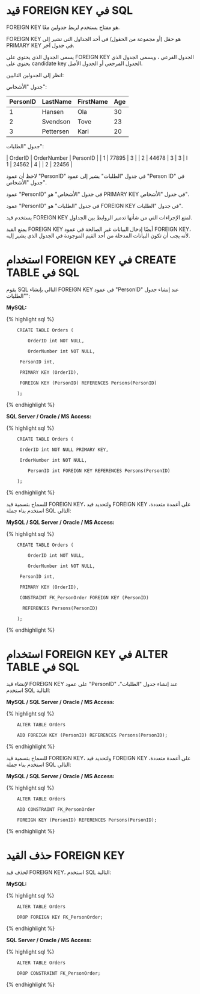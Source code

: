 # قيد FOREIGN KEY في SQL

FOREIGN KEY هو مفتاح يستخدم لربط جدولين معًا.

FOREIGN KEY هو حقل (أو مجموعة من الحقول) في أحد الجداول التي تشير إلى PRIMARY KEY في جدول آخر.

يسمى الجدول الذي يحتوي على FOREIGN KEY الجدول الفرعي ، ويسمى الجدول الذي يحتوي على candidate key الجدول المرجعي أو الجدول الأصل.

انظر إلى الجدولين التاليين:

جدول "الأشخاص":

| PersonID |	LastName |	FirstName 	| Age |
| ---------- | -------- | ------------------ | -------- |
| 1 |	Hansen |	Ola |	30 |
| 2 |	Svendson |	Tove |	23 |
| 3 |	Pettersen |	Kari |	20 |

جدول "الطلبات":

| OrderID |	OrderNumber |	PersonID |
| 1 |	77895 |	3 |
| 2 |	44678 |	3 ا
| 3 |	22456 |	2 |
| 4 |	24562 |	1 |

لاحظ أن عمود "PersonID" في جدول "الطلبات" يشير إلى عمود "Person ID" في جدول "الأشخاص".

عمود "PersonID" في جدول "الأشخاص" هو PRIMARY KEY في جدول "الأشخاص".

عمود "PersonID" في جدول "الطلبات" هو FOREIGN KEY في جدول "الطلبات".

يستخدم قيد FOREIGN KEY لمنع الإجراءات التي من شأنها تدمير الروابط بين الجداول.

يمنع القيد FOREIGN KEY أيضًا إدخال البيانات غير الصالحة في عمود FOREIGN KEY، لأنه يجب أن تكون البيانات المدخلة من أحد القيم الموجودة في الجدول الذي يشير إليه.

# استخدام FOREIGN KEY في CREATE TABLE في SQL

يقوم SQL التالي بإنشاء FOREIGN KEY في عمود "PersonID" عند إنشاء جدول "الطلبات":

**MySQL:**

{% highlight sql %}

		CREATE TABLE Orders (

    		OrderID int NOT NULL,

    		OrderNumber int NOT NULL,

   		 PersonID int,

   		 PRIMARY KEY (OrderID),

   		 FOREIGN KEY (PersonID) REFERENCES Persons(PersonID)

		); 

{% endhighlight %}

**SQL Server / Oracle / MS Access:**

{% highlight sql %}

		CREATE TABLE Orders (

   		 OrderID int NOT NULL PRIMARY KEY,

   		 OrderNumber int NOT NULL,

    		PersonID int FOREIGN KEY REFERENCES Persons(PersonID)

		); 

{% endhighlight %}

للسماح بتسمية قيد FOREIGN KEY، ولتحديد قيد FOREIGN KEY على أعمدة متعددة، استخدم بناء جملة SQL التالي:

**MySQL / SQL Server / Oracle / MS Access:**

{% highlight sql %}

		CREATE TABLE Orders (

    		OrderID int NOT NULL,

    		OrderNumber int NOT NULL,

   		 PersonID int,

   		 PRIMARY KEY (OrderID),

   		 CONSTRAINT FK_PersonOrder FOREIGN KEY (PersonID)

  		  REFERENCES Persons(PersonID)

		); 

{% endhighlight %}

# استخدام FOREIGN KEY في ALTER TABLE في SQL

لإنشاء قيد FOREIGN KEY على عمود "PersonID" عند إنشاء جدول "الطلبات"، استخدم SQL التالية:

**MySQL / SQL Server / Oracle / MS Access:**

{% highlight sql %}

		ALTER TABLE Orders

		ADD FOREIGN KEY (PersonID) REFERENCES Persons(PersonID);

{% endhighlight %}

للسماح بتسمية قيد FOREIGN KEY، ولتحديد قيد FOREIGN KEY على أعمدة متعددة، استخدم بناء جملة SQL التالي:

**MySQL / SQL Server / Oracle / MS Access:** 

{% highlight sql %}

		ALTER TABLE Orders

		ADD CONSTRAINT FK_PersonOrder

		FOREIGN KEY (PersonID) REFERENCES Persons(PersonID); 

{% endhighlight %}

# حذف القيد FOREIGN KEY

لحذف قيد FOREIGN KEY، استخدم SQL التالية:

**MySQL:**

{% highlight sql %}

		ALTER TABLE Orders

		DROP FOREIGN KEY FK_PersonOrder;

{% endhighlight %} 

**SQL Server / Oracle / MS Access:**


{% highlight sql %}

		ALTER TABLE Orders

		DROP CONSTRAINT FK_PersonOrder; 

{% endhighlight %}


